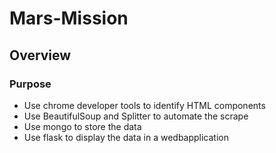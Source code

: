 # Mars-Mission
## Overview

### Purpose
- Use chrome developer tools to identify HTML components
- Use BeautifulSoup and Splitter to automate the scrape
- Use mongo to store the data 
- Use flask to display the data in a wedbapplication
